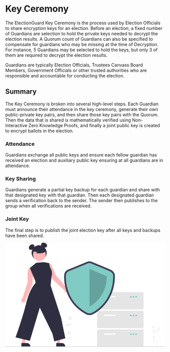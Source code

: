 # Key Ceremony

The ElectionGuard Key Ceremony is the process used by Election Officials to share encryption keys for an election. Before an election, a fixed number of Guardians are selection to hold the private keys needed to decrypt the election results. A Quorum count of Guardians can also be specified to compensate for guardians who may be missing at the time of Decryption. For instance, 5 Guardians may be selected to hold the keys, but only 3 of them are required to decrypt the election results.

Guardians are typically Election Officials, Trustees Canvass Board Members, Government Officials or other trusted authorities who are responsible and accountable for conducting the election.

## Summary

The Key Ceremony is broken into several high-level steps. Each Guardian must announce their attendance in the key ceremony, generate their own public-private key pairs, and then share those key pairs with the Quorum. Then the data that is shared is mathematically verified using Non-Interactive Zero Knowledge Proofs, and finally a joint public key is created to encrypt ballots in the election.

### Attendance

Guardians exchange all public keys and ensure each fellow guardian has received an election and auxiliary public key ensuring at all guardians are in attendance.

### Key Sharing

Guardians generate a partial key backup for each guardian and share with that designated key with that guardian. Then each designated guardian sends a verification back to the sender. The sender then publishes to the group when all verifications are received.

### Joint Key

The final step is to publish the joint election key after all keys and backups have been shared.

![Guardian](../../images/undraw/guardian_1.svg)
